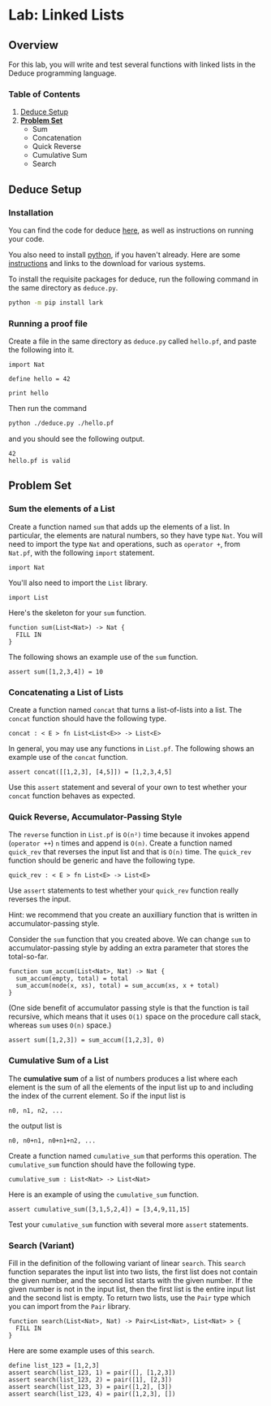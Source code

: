 # Lab: Linked Lists

## Overview

For this lab, you will write and test several functions with linked
lists in the Deduce programming language.

### Table of Contents

1. [Deduce Setup](#deduce-setup)
2. **[Problem Set](#problem-set)**
   * Sum
   * Concatenation
   * Quick Reverse
   * Cumulative Sum
   * Search

## Deduce Setup

### Installation

You can find the code for deduce
[here](https://github.com/jsiek/deduce), as well as instructions on
running your code.

You also need to install [python](https://www.python.org/), if you
haven't already. Here are some
[instructions](https://wiki.python.org/moin/BeginnersGuide/Download)
and links to the download for various systems.

To install the requisite packages for deduce, run the following
command in the same directory as `deduce.py`.

```bash
python -m pip install lark
```

### Running a proof file

Create a file in the same directory as `deduce.py` called `hello.pf`,
and paste the following into it.

```
import Nat

define hello = 42

print hello
```

Then run the command

```bash
python ./deduce.py ./hello.pf
```

and you should see the following output.

```
42
hello.pf is valid
```

## Problem Set

### Sum the elements of a List

Create a function named `sum` that adds up the elements of a list.  In
particular, the elements are natural numbers, so they have type `Nat`.
You will need to import the type `Nat` and operations, such as
`operator +`, from `Nat.pf`, with the following `import` statement.

```
import Nat
```

You'll also need to import the `List` library.

```
import List
```

Here's the skeleton for your `sum` function.

```
function sum(List<Nat>) -> Nat {
  FILL IN
}
```

The following shows an example use of the `sum` function.

```
assert sum([1,2,3,4]) = 10
```

### Concatenating a List of Lists

Create a function named `concat` that turns a list-of-lists into a
list. The `concat` function should have the following type.

```
concat : < E > fn List<List<E>> -> List<E>
```

In general, you may use any functions in `List.pf`.
The following shows an example use of the `concat` function.

```
assert concat([[1,2,3], [4,5]]) = [1,2,3,4,5]
```

Use this `assert` statement and several of your own to test whether
your `concat` function behaves as expected.


### Quick Reverse, Accumulator-Passing Style

The `reverse` function in `List.pf` is `O(n²)` time because it invokes
append (`operator ++`) `n` times and append is `O(n)`. Create a
function named `quick_rev` that reverses the input list and that is
`O(n)` time. The `quick_rev` function should be generic and have the
following type.

```
quick_rev : < E > fn List<E> -> List<E>
```

Use `assert` statements to test whether your `quick_rev` function
really reverses the input.

Hint: we recommend that you create an auxilliary function that is
written in accumulator-passing style.

Consider the `sum` function that you created above.  We can change
`sum` to accumulator-passing style by adding an extra parameter that
stores the total-so-far.

```
function sum_accum(List<Nat>, Nat) -> Nat {
  sum_accum(empty, total) = total
  sum_accum(node(x, xs), total) = sum_accum(xs, x + total)
}
```

(One side benefit of accumulator passing style is that the function is
tail recursive, which means that it uses `O(1)` space on the procedure
call stack, whereas `sum` uses `O(n)` space.)

```
assert sum([1,2,3]) = sum_accum([1,2,3], 0)
```

### Cumulative Sum of a List

The **cumulative sum** of a list of numbers produces a list where each
element is the sum of all the elements of the input list up to and
including the index of the current element.
So if the input list is 
```
n0, n1, n2, ...
```
the output list is
```
n0, n0+n1, n0+n1+n2, ...
```

Create a function named `cumulative_sum` that performs this operation.
The `cumulative_sum` function should have the following type.

```
cumulative_sum : List<Nat> -> List<Nat>
```

Here is an example of using the `cumulative_sum` function.

```
assert cumulative_sum([3,1,5,2,4]) = [3,4,9,11,15]
```

Test your `cumulative_sum` function with several more `assert`
statements.

### Search (Variant)

Fill in the definition of the following variant of linear `search`.
This `search` function separates the input list into two lists, the
first list does not contain the given number, and the second list
starts with the given number. If the given number is not in the input
list, then the first list is the entire input list and the second list
is empty. To return two lists, use the `Pair` type which you can
import from the `Pair` library.

```
function search(List<Nat>, Nat) -> Pair<List<Nat>, List<Nat> > {
  FILL IN
}
```

Here are some example uses of this `search`.

```
define list_123 = [1,2,3]
assert search(list_123, 1) = pair([], [1,2,3])
assert search(list_123, 2) = pair([1], [2,3])
assert search(list_123, 3) = pair([1,2], [3])
assert search(list_123, 4) = pair([1,2,3], [])
```
